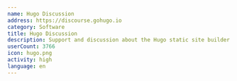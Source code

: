 ```yaml
---
name: Hugo Discussion
address: https://discourse.gohugo.io
category: Software
title: Hugo Discussion
description: Support and discussion about the Hugo static site builder.
userCount: 3766
icon: hugo.png
activity: high
language: en
---
```

